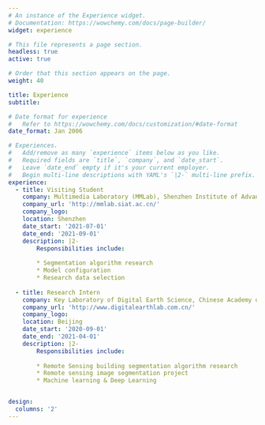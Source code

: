 ```yaml
---
# An instance of the Experience widget.
# Documentation: https://wowchemy.com/docs/page-builder/
widget: experience

# This file represents a page section.
headless: true
active: true

# Order that this section appears on the page.
weight: 40

title: Experience
subtitle:

# Date format for experience
#   Refer to https://wowchemy.com/docs/customization/#date-format
date_format: Jan 2006

# Experiences.
#   Add/remove as many `experience` items below as you like.
#   Required fields are `title`, `company`, and `date_start`.
#   Leave `date_end` empty if it's your current employer.
#   Begin multi-line descriptions with YAML's `|2-` multi-line prefix.
experience:
  - title: Visiting Student
    company: Multimedia Laboratory (MMLab), Shenzhen Institute of Advanced Technology(SIAT), Chinese Academy of Sciences
    company_url: 'http://mmlab.siat.ac.cn/'
    company_logo: 
    location: Shenzhen
    date_start: '2021-07-01'
    date_end: '2021-09-01'
    description: |2-
        Responsibilities include:
        
        * Segmentation algorithm research
        * Model configuration
        * Research data selection
        
  - title: Research Intern
    company: Key Laboratory of Digital Earth Science, Chinese Academy of Sciences
    company_url: 'http://www.digitalearthlab.com.cn/'
    company_logo: 
    location: Beijing
    date_start: '2020-09-01'
    date_end: '2021-04-01'
    description: |2-
        Responsibilities include:
        
        * Remote Sensing building segmentation algorithm research
        * Remote sensing image segmentation project
        * Machine learning & Deep Learning


design:
  columns: '2'
---
```

